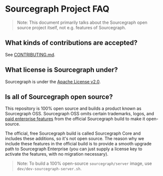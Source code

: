 # Sourcegraph Project FAQ

> Note: This document primarily talks about the Sourcegraph open source project itself, not e.g. features of Sourcegraph.

## What kinds of contributions are accepted?

See [CONTRIBUTING.md](../CONTRIBUTING.md).

## What license is Sourcegraph under?

Sourcegraph is under the [Apache License v2.0](../LICENSE).

## Is all of Sourcegraph open source?

This repository is 100% open source and builds a product known as Sourcegraph OSS. Sourcegraph OSS omits certain trademarks, logos, and [paid enterprise features](https://about.sourcegraph.com/pricing/) from the official Sourcegraph build to make it open-source.

The official, free Sourcegraph build is called Sourcegraph Core and includes these additions, so it's not open source. The reason why we include these features in the official build is to provide a smooth upgrade path to Sourcegraph Enterprise (you can just supply a license key to activate the features, with no migration necessary).

> Note: To build a 100% open-source `sourcegraph/server` image, use `dev/dev-sourcegraph-server.sh`.
